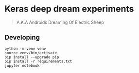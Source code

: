 # Keras deep dream experiments

> A.K.A Androids Dreaming Of Electric Sheep

## Developing

```
python -m venv venv
source venv/bin/activate
pip install --upgrade pip
pip install -r requirements.txt
jupyter notebook
```

